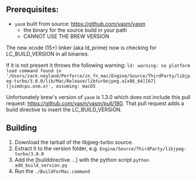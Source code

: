 ## Prerequisites:
* `yasm` built from source: https://github.com/yasm/yasm
    * the binary for the source build in your path
    * CANNOT USE THE BREW VERSION

The new xcode (15+) linker (aka ld_prime) now is checking for LC_BUILD_VERSION in all binaries.

If it is not present it throws the following warning:
`ld: warning: no platform load command found in '/Users/zack.neyland/Perforce/zn_fn_mac/Engine/Source/ThirdParty/libjpeg-turbo/3.0.0/lib/Mac/Release/libturbojpeg.a[x86_64][67](jsimdcpu.asm.o)', assuming: macOS`

Unfortunately brew's version of `yasm` is 1.3.0 which does not include this pull request: https://github.com/yasm/yasm/pull/180. That pull request adds a build directive to insert the LC_BUILD_VERSION.

## Building
1. Download the tarball of the libjpeg-turbo source.
2. Extract it to the version folder, e.g. `Engine/Source/ThirdParty/libjpeg-turbo/3.0.0`
3. Add the [builddirective ...] with the python script `python add_build_version.py`
4. Run the `./BuildForMac.command`